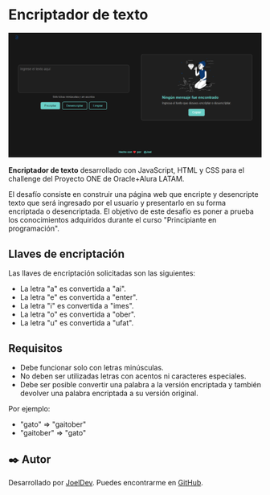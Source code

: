 # Encriptador de texto

![Encriptador de texto](img/vistaprevia.png)

**Encriptador de texto** desarrollado con JavaScript, HTML y CSS para el challenge del Proyecto ONE de Oracle+Alura LATAM.

El desafío consiste en construir una página web que encripte y desencripte texto que será ingresado por el usuario y presentarlo en su forma encriptada o desencriptada. El objetivo de este desafío es poner a prueba los conocimientos adquiridos durante el curso "Principiante en programación".

## Llaves de encriptación

Las llaves de encriptación solicitadas son las siguientes:

- La letra "a" es convertida a "ai".
- La letra "e" es convertida a "enter".
- La letra "i" es convertida a "imes".
- La letra "o" es convertida a "ober".
- La letra "u" es convertida a "ufat".

## Requisitos

- Debe funcionar solo con letras minúsculas.
- No deben ser utilizadas letras con acentos ni caracteres especiales.
- Debe ser posible convertir una palabra a la versión encriptada y también devolver una palabra encriptada a su versión original.

Por ejemplo:

- "gato" => "gaitober"
- "gaitober" => "gato"

## ✒️ Autor

Desarrollado por [JoelDev](https://github.com/JoelDev13). Puedes encontrarme en [GitHub](https://github.com/JoelDev13).
